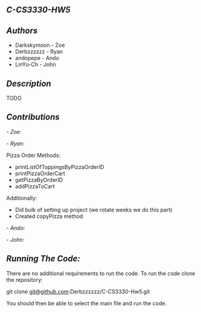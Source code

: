 **_C-CS3330-HW5_**
------------------------------

_**Authors**_
------------------------------
- Darkskymoon - Zoe
- Derbzzzzzz - Ryan
- andopepe - Ando
- LinYu-Ch - John

**_Description_**
---------------------------
TODO

**_Contributions_**
----------------------------
_- Zoe:_

_- Ryan:_   

Pizza Order Methods:  
-   printListOfToppingsByPizzaOrderID
-   printPizzaOrderCart
-   getPizzaByOrderID
-   addPizzaToCart

Additionally:
-   Did bulk of setting up project (we rotate weeks we do this part)
-   Created copyPizza method

_- Ando:_

_- John:_

_**Running The Code:**_
--------------------------
There are no additional requirements to run the code. To run the code clone the repository:

git clone git@github.com:Derbzzzzzz/C-CS3330-Hw5.git

You should then be able to select the main file and run the code.
